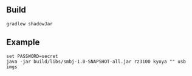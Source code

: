 ## Build
```shell
gradlew shadowJar
```

## Example
```shell
set PASSWORD=secret
java -jar build/libs/smbj-1.0-SNAPSHOT-all.jar rz3100 kyoya "" usb imgs
```